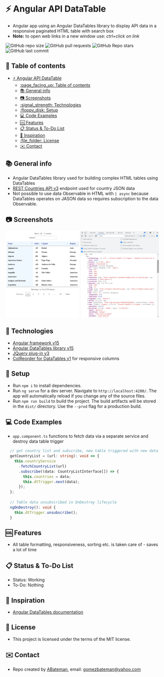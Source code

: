 # :zap: Angular API DataTable

* Angular app using an Angular DataTables library to display API data in a responsive paginated HTML table with search box
* **Note:** to open web links in a new window use: _ctrl+click on link_

![GitHub repo size](https://img.shields.io/github/repo-size/AndrewJBateman/angular-api-datatable?style=plastic)
![GitHub pull requests](https://img.shields.io/github/issues-pr/AndrewJBateman/angular-api-datatable?style=plastic)
![GitHub Repo stars](https://img.shields.io/github/stars/AndrewJBateman/angular-api-datatable?style=plastic)
![GitHub last commit](https://img.shields.io/github/last-commit/AndrewJBateman/angular-api-datatable?style=plastic)

## :page_facing_up: Table of contents

* [:zap: Angular API DataTable](#zap-angular-api-datatable)
  * [:page\_facing\_up: Table of contents](#page_facing_up-table-of-contents)
  * [:books: General info](#books-general-info)
  * [:camera: Screenshots](#camera-screenshots)
  * [:signal\_strength: Technologies](#signal_strength-technologies)
  * [:floppy\_disk: Setup](#floppy_disk-setup)
  * [:computer: Code Examples](#computer-code-examples)
  * [:cool: Features](#cool-features)
  * [:clipboard: Status \& To-Do List](#clipboard-status--to-do-list)
  * [:clap: Inspiration](#clap-inspiration)
  * [:file\_folder: License](#file_folder-license)
  * [:envelope: Contact](#envelope-contact)

## :books: General info

* Angular DataTables library used for building complex HTML tables using DataTables
* [REST Countries API v3](https://restcountries.com/#api-endpoints-v3-all) endpoint used for country JSON data
* Not possible to use data Observable in HTML with `| async` because DataTables operates on JASON data so requires subscription to the data Observable.

## :camera: Screenshots

![Example screenshot](./imgs/table.png)

## :signal_strength: Technologies

* [Angular framework v15](https://angular.io/)
* [Angular DataTables library v15](https://l-lin.github.io/angular-datatables/#/welcome)
* [JQuery plug-in v3](https://www.npmjs.com/package/jquery)
* [ColReorder for DataTables v1](https://www.npmjs.com/package/datatables.net-colreorder) for responsive columns

## :floppy_disk: Setup

* Run `npm i` to install dependencies.
* Run `ng serve` for a dev server. Navigate to `http://localhost:4200/`. The app will automatically reload if you change any of the source files.
* Run `npm run build` to build the project. The build artifacts will be stored in the `dist/` directory. Use the `--prod` flag for a production build.

## :computer: Code Examples

* `app.component.ts` functions to fetch data via a separate service and destroy data table trigger

```typescript
  // get country list and subscribe, new table triggered with new data each RouterTestingModule
  getCountryList = (url: string): void => {
    this.countryService
      .fetchCountryList(url)
      .subscribe((data: CountryListInterface[]) => {
        this.countries = data;
        this.dtTrigger.next(data);
      });
  };

  // Table data unsubscribed in OnDestroy lifecycle
  ngOnDestroy(): void {
    this.dtTrigger.unsubscribe();
  }
```

## :cool: Features

* All table formatting, responsiveness, sorting etc. is taken care of - saves a lot of time

## :clipboard: Status & To-Do List

* Status: Working
* To-Do: Nothing

## :clap: Inspiration

* [Angular DataTables documentation](http://l-lin.github.io/angular-datatables/#/welcome)

## :file_folder: License

* This project is licensed under the terms of the MIT license.

## :envelope: Contact

* Repo created by [ABateman](https://github.com/AndrewJBateman), email: gomezbateman@yahoo.com

